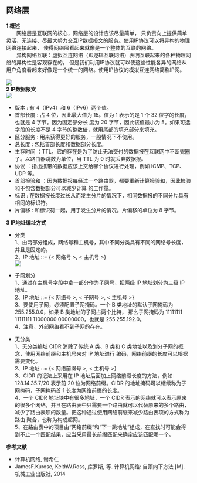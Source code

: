 网络层
---
**1 概述**  
&emsp;&emsp;网络层是互联网的核心，网络层的设计应该尽量简单，
只负责向上提供简单灵活、无连接、尽最大努力交互IP数据报文的服务。使用IP协议可以将异构的物理网络连接起来，
使得网络层看起来就像是一个整体的互联的网络。    
&emsp;&emsp;异构网络互联：虚拟互连网络（即逻辑互联网络）表明互联起来的各种物理网络的异构性是客观存在的，
但是我们利用IP协议就可以使这些性能各异的网络从用户角度看起来好像是一个统一的网络。使用IP协议的模拟互连网络简称IP网。<br>    
![](https://github.com/zhuqianqian1996/CS-Master-Note/blob/%E8%AE%A1%E7%AE%97%E6%9C%BA%E7%BD%91%E7%BB%9C/%E5%9B%BE%E7%89%87/IP%E5%8D%8F%E8%AE%AE.bmp)<br>
**2 IP数据报文**  
![](https://github.com/zhuqianqian1996/CS-Master-Note/blob/%E8%AE%A1%E7%AE%97%E6%9C%BA%E7%BD%91%E7%BB%9C/%E5%9B%BE%E7%89%87/IP%E6%95%B0%E6%8D%AE%E6%8A%A5%E6%A0%BC%E5%BC%8F.bmp)    
* 版本 : 有 4（IPv4）和 6（IPv6）两个值。
* 首部长度 : 占 4 位，因此最大值为 15。值为 1 表示的是 1 个 32 位字的长度，也就是 4 字节。因为固定部分长
度为 20 字节，因此该值最小为 5。如果可选字段的长度不是 4 字节的整数倍，就用尾部的填充部分来填充。
* 区分服务 : 用来获得更好的服务，一般情况下不使用。
* 总长度 : 包括首部长度和数据部分长度。
* 生存时间 ：TTL，它的存在是为了防止无法交付的数据报在互联网中不断兜圈子。以路由器跳数为单位，当 TTL
为 0 时就丢弃数据报。
* 协议 ：指出携带的数据应该上交给哪个协议进行处理，例如 ICMP、TCP、UDP 等。
* 首部检验和 ：因为数据报每经过一个路由器，都要重新计算检验和，因此检验和不包含数据部分可以减少计算
的工作量。
* 标识 : 在数据报长度过长从而发生分片的情况下，相同数据报的不同分片具有相同的标识符。
* 片偏移 : 和标识符一起，用于发生分片的情况。片偏移的单位为 8 字节。<br>
  
**3 IP地址编址方式**  
* 分类   
1、由两部分组成，网络号和主机号，其中不同分类具有不同的网络号长度，并且是固定的。  
2、IP 地址 ::= {< 网络号 >, < 主机号 >}    
![](https://github.com/zhuqianqian1996/CS-Master-Note/blob/%E8%AE%A1%E7%AE%97%E6%9C%BA%E7%BD%91%E7%BB%9C/%E5%9B%BE%E7%89%87/IP%E5%9C%B0%E5%9D%80%E5%88%86%E7%B1%BB.bmp)
* 子网划分  
1、通过在主机号字段中拿一部分作为子网号，把两级 IP 地址划分为三级 IP 地址。  
2、IP 地址 ::= {< 网络号 >, < 子网号 >, < 主机号 >}  
3、要使用子网，必须配置子网掩码。一个 B 类地址的默认子网掩码为 255.255.0.0，如果 B 类地址的子网占两个比特，
那么子网掩码为 11111111 11111111 11000000 00000000，也就是 255.255.192.0。
<br>4、注意，外部网络看不到子网的存在。   

* 无分类  
1、无分类编址 CIDR 消除了传统 A 类、B 类和 C 类地址以及划分子网的概念，使用网络前缀和主机号来对 IP 地址进行
编码，网络前缀的长度可以根据需要变化。<br>
2、IP 地址 ::= {< 网络前缀号 >, < 主机号 >}<br>
3、CIDR 的记法上采用在 IP 地址后面加上网络前缀长度的方法，例如 128.14.35.7/20 表示前 20 位为网络前缀。CIDR 的地址掩码可以继续称为子网掩码，子网掩码首 1 长度为网络前缀的长度。<br>
4、一个 CIDR 地址块中有很多地址，一个 CIDR 表示的网络就可以表示原来的很多个网络，并且在路由表中只需要一个路由就可以代替原来的多个路由，减少了路由表项的数量。把这种通过使用网络前缀来减少路由表项的方式称为路由
聚合，也称为构成超网。<br>
5、在路由表中的项目由“网络前缀”和“下一跳地址”组成，在查找时可能会得到不止一个匹配结果，应当采用最长前缀匹配来确定应该匹配哪一个。  
  
**参考文献**   
* 计算机网络, 谢希仁<br>
* JamesF.Kurose, KeithW.Ross, 库罗斯, 等. 计算机网络: 自顶向下方法 [M]. 机械工业出版社, 2014
